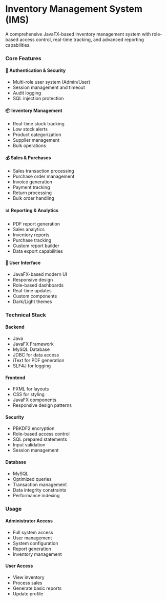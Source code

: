 # Inventory Management System (IMS)

A comprehensive JavaFX-based inventory management system with role-based access control, real-time tracking, and advanced reporting capabilities.

### Core Features

#### 🔐 Authentication & Security
- Multi-role user system (Admin/User)
- Session management and timeout
- Audit logging
- SQL injection protection

#### 📦 Inventory Management
- Real-time stock tracking
- Low stock alerts
- Product categorization
- Supplier management
- Bulk operations

#### 💰 Sales & Purchases
- Sales transaction processing
- Purchase order management
- Invoice generation
- Payment tracking
- Return processing
- Bulk order handling

#### 📊 Reporting & Analytics
- PDF report generation
- Sales analytics
- Inventory reports
- Purchase tracking
- Custom report builder
- Data export capabilities

#### 🎨 User Interface
- JavaFX-based modern UI
- Responsive design
- Role-based dashboards
- Real-time updates
- Custom components
- Dark/Light themes

### Technical Stack

#### Backend
- Java
- JavaFX Framework
- MySQL Database
- JDBC for data access
- iText for PDF generation
- SLF4J for logging

#### Frontend
- FXML for layouts
- CSS for styling
- JavaFX components
- Responsive design patterns

#### Security
- PBKDF2 encryption
- Role-based access control
- SQL prepared statements
- Input validation
- Session management

#### Database
- MySQL
- Optimized queries
- Transaction management
- Data integrity constraints
- Performance indexing

### Usage

#### Administrator Access

- Full system access
- User management
- System configuration
- Report generation
- Inventory management

#### User Access

- View inventory
- Process sales
- Generate basic reports
- Update profile
